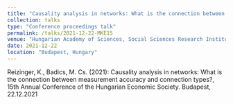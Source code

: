 ```yaml
---
title: "Causality analysis in networks: What is the connection between measurement accuracy and connection types?"
collection: talks
type: "Conference proceedings talk"
permalink: /talks/2021-12-22-MKE15
venue: "Hungarian Academy of Sciences, Social Sciences Research Institute"
date: 2021-12-22
location: "Budapest, Hungary"
---
```


Reizinger, K., Badics, M. Cs. (2021): Causality analysis in networks: What is the connection between measurement accuracy and connection types?, 15th Annual Conference of the Hungarian Economic Society. Budapest, 22.12.2021
